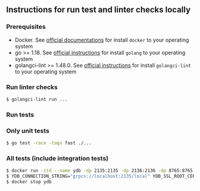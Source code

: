 ## Instructions for run test and linter checks locally

### Prerequisites

- Docker. See [official documentations](https://docs.docker.com/engine/install/) for install `docker` to your operating system 
- go >= 1.18. See [official instructions](https://go.dev/doc/install) for install `golang` to your operating system
- golangci-lint >= 1.48.0. See [official instructions](https://golangci-lint.run/usage/install/) for install `golangci-lint` to your operating system

### Run linter checks

```sh
$ golangci-lint run ...
```

### Run tests

### Only unit tests

```sh
$ go test -race -tags fast ./... 
```

### All tests (include integration tests)

```sh
$ docker run -itd --name ydb -dp 2135:2135 -dp 2136:2136 -dp 8765:8765 -v `pwd`/ydb_certs:/ydb_certs -e YDB_LOCAL_SURVIVE_RESTART=true -e YDB_USE_IN_MEMORY_PDISKS=true -h localhost cr.yandex/yc/yandex-docker-local-ydb:latest
$ YDB_CONNECTION_STRING="grpcs://localhost:2135/local" YDB_SSL_ROOT_CERTIFICATES_FILE="`pwd`/ydb_certs/ca.pem" YDB_SESSIONS_SHUTDOWN_URLS="http://localhost:8765/actors/kqp_proxy?force_shutdown=all" go test -race ./... 
$ docker stop ydb
```
